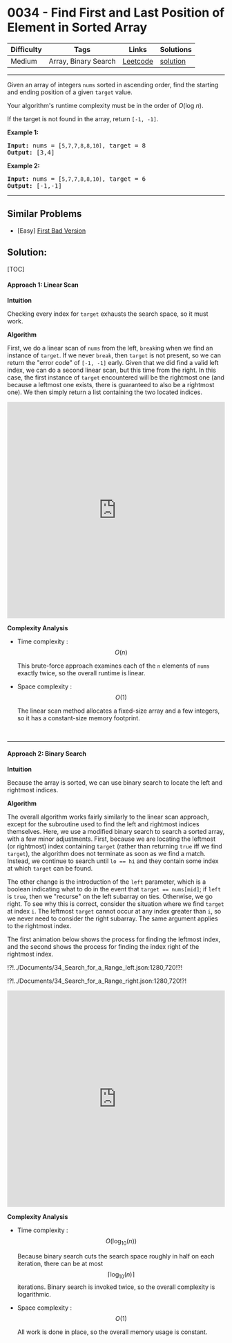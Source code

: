# 0034 - Find First and Last Position of Element in Sorted Array

Difficulty  | Tags | Links | Solutions
----------- | ---- | ----- | -----
Medium | Array, Binary Search | [Leetcode](https://leetcode.com/problems/find-first-and-last-position-of-element-in-sorted-array) | [solution](https://leetcode.com/problems/find-first-and-last-position-of-element-in-sorted-array/solution/)


-----------

<p>Given an array of integers <code>nums</code> sorted in ascending order, find the starting and ending position of a given <code>target</code> value.</p>

<p>Your algorithm&#39;s runtime complexity must be in the order of <em>O</em>(log <em>n</em>).</p>

<p>If the target is not found in the array, return <code>[-1, -1]</code>.</p>

<p><strong>Example 1:</strong></p>

<pre>
<strong>Input:</strong> nums = [<code>5,7,7,8,8,10]</code>, target = 8
<strong>Output:</strong> [3,4]</pre>

<p><strong>Example 2:</strong></p>

<pre>
<strong>Input:</strong> nums = [<code>5,7,7,8,8,10]</code>, target = 6
<strong>Output:</strong> [-1,-1]</pre>


-----------


## Similar Problems

- [Easy] [First Bad Version](first-bad-version)




## Solution:

[TOC]

#### Approach 1: Linear Scan

**Intuition**

Checking every index for `target` exhausts the search space, so it must work.

**Algorithm**

First, we do a linear scan of `nums` from the left, `break`ing when we find
an instance of `target`. If we never `break`, then `target` is not present,
so we can return the "error code" of `[-1, -1]` early. Given that we did find
a valid left index, we can do a second linear scan, but this time from the
right. In this case, the first instance of `target` encountered will be the
rightmost one (and because a leftmost one exists, there is guaranteed to also
be a rightmost one). We then simply return a list containing the two located
indices.

<iframe src="https://leetcode.com/playground/3Qq9cbHX/shared" frameBorder="0" width="100%" height="500" name="3Qq9cbHX"></iframe>

**Complexity Analysis**

* Time complexity : $$O(n)$$

    This brute-force approach examines each of the `n` elements of `nums` exactly twice, so the overall runtime is linear.

* Space complexity : $$O(1)$$

    The linear scan method allocates a fixed-size array and a few integers, so it has a constant-size memory footprint.

<br />

---

#### Approach 2: Binary Search

**Intuition**

Because the array is sorted, we can use binary search to locate the left
and rightmost indices.

**Algorithm**

The overall algorithm works fairly similarly to the linear scan approach,
except for the subroutine used to find the left and rightmost indices
themselves. Here, we use a modified binary search to search a sorted array,
with a few minor adjustments. First, because we are locating the leftmost (or
rightmost) index containing `target` (rather than returning `true` iff we
find `target`), the algorithm does not terminate as soon as we find a match.
Instead, we continue to search until `lo == hi` and they contain some index
at which `target` can be found.

The other change is the introduction of the `left` parameter, which is a
boolean indicating what to do in the event that `target == nums[mid]`; if
`left` is `true`, then we "recurse" on the left subarray on ties. Otherwise,
we go right. To see why this is correct, consider the situation where we find
`target` at index `i`. The leftmost `target` cannot occur at any index
greater than `i`, so we never need to consider the right subarray. The same
argument applies to the rightmost index.

The first animation below shows the process for finding the leftmost index,
and the second shows the process for finding the index right of the rightmost
index.

!?!../Documents/34_Search_for_a_Range_left.json:1280,720!?!

!?!../Documents/34_Search_for_a_Range_right.json:1280,720!?!

<iframe src="https://leetcode.com/playground/3J9unhAP/shared" frameBorder="0" width="100%" height="500" name="3J9unhAP"></iframe>

**Complexity Analysis**

* Time complexity : $$O(\log_{10}(n))$$

    Because binary search cuts the search space roughly in half on each
    iteration, there can be at most $$\lceil \log_{10}(n) \rceil$$ iterations. Binary
    search is invoked twice, so the overall complexity is logarithmic.

* Space complexity : $$O(1)$$

    All work is done in place, so the overall memory usage is constant.
